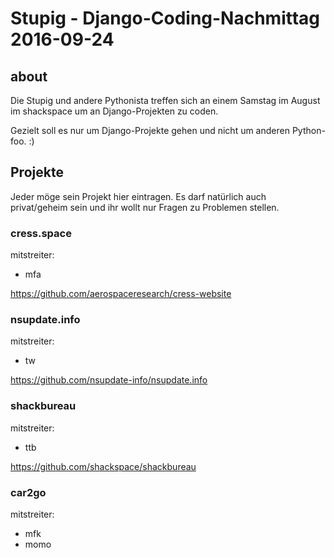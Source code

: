 # Stupig - Django-Coding-Nachmittag 2016-09-24

## about

Die Stupig und andere Pythonista treffen sich an einem Samstag im August im shackspace um an Django-Projekten zu coden.

Gezielt soll es nur um Django-Projekte gehen und nicht um anderen Python-foo. :)

## Projekte

Jeder möge sein Projekt hier eintragen. Es darf natürlich auch privat/geheim sein und ihr wollt nur Fragen zu Problemen stellen.


### cress.space

mitstreiter:
- mfa

https://github.com/aerospaceresearch/cress-website


### nsupdate.info

mitstreiter:
- tw

https://github.com/nsupdate-info/nsupdate.info


### shackbureau

mitstreiter:
- ttb

https://github.com/shackspace/shackbureau


### car2go

mitstreiter:
- mfk
- momo
